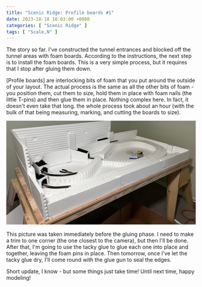 ```yaml
---
title: "Scenic Ridge: Profile boards #1"
date: 2023-10-18 18:03:00 +0800
categories: [ "Scenic Ridge" ]
tags: [ "Scale,N" ]
---
```


The story so far.  I've constructed the tunnel entrances and blocked off the tunnel areas with foam boards.  According to the instructions, the next step is to install the foam boards.  This is a very simple process, but it requires that I stop after gluing them down.

[Profile boards] are interlocking bits of foam that you put around the outside of your layout. The actual process is the same as all the other bits of foam - you position them, cut them to size, hold them in place with foam nails (the little T-pins) and then glue them in place.  Nothing complex here.  In fact, it doesn't even take that long.  the whole process took about an hour (with the bulk of that being measuring, marking, and cutting the boards to size).

![The profile boards](/assets/2023/10/18/IMG_2241.JPG)

This picture was taken immediately before the gluing phase.  I need to make a trim to one corner (the one closest to the camera), but then I'll be done.  After that, I'm going to use the tacky glue to glue each one into place and together, leaving the foam pins in place.  Then tomorrow, once I've let the tacky glue dry, I'll come round with the glue gun to seal the edges.  

Short update, I know - but some things just take time!  Until next time, happy modeling!
